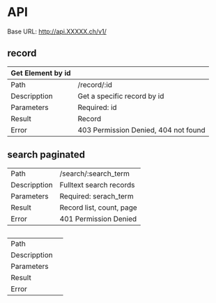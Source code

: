 # API

Base URL: http://api.XXXXX.ch/v1/
## record
| Get Element by id |                                      |
|-------------------|--------------------------------------|
| Path              | /record/:id                          |
| Descripption      | Get a specific record by id          |
| Parameters        | Required: id                         |
| Result            | Record                               |
| Error             | 403 Permission Denied, 404 not found |

## search paginated
|              |                          |
|--------------|--------------------------|
| Path         | /search/:search_term     |
| Descripption | Fulltext search records  |
| Parameters   | Required: serach_term    |
| Result       | Record list, count, page |
| Error        | 401 Permission Denied    |

## 
|              |   |
|--------------|---|
| Path         |   |
| Descripption |   |
| Parameters   |   |
| Result       |   |
| Error        |   |
